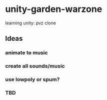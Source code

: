 # unity-garden-warzone
learning unity: pvz clone


## Ideas
### animate to music
### create all sounds/music
### use lowpoly or spum?
### TBD
